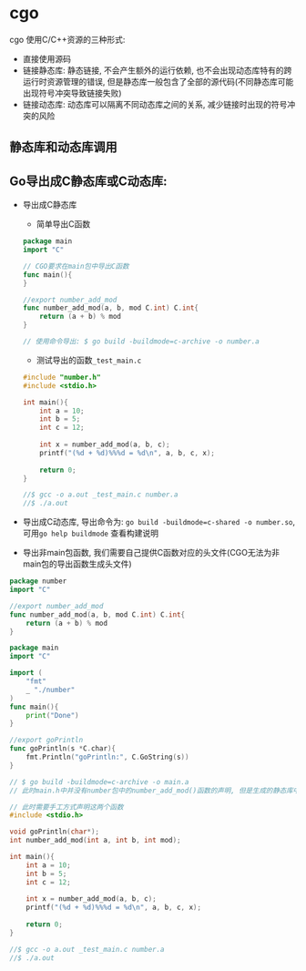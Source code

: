 # cgo

cgo 使用C/C++资源的三种形式:
- 直接使用源码
- 链接静态库: 静态链接,  不会产生额外的运行依赖, 也不会出现动态库特有的跨运行时资源管理的错误, 
但是静态库一般包含了全部的源代码(不同静态库可能出现符号冲突导致链接失败)
- 链接动态库: 动态库可以隔离不同动态库之间的关系, 减少链接时出现的符号冲突的风险

## 静态库和动态库调用

## Go导出成C静态库或C动态库:
- 导出成C静态库
    - 简单导出C函数
    ```go
    package main
    import "C"
    
    // CGO要求在main包中导出C函数
    func main(){
    }
    
    //export number_add_mod
    func number_add_mod(a, b, mod C.int) C.int{
        return (a + b) % mod
    }
    
    // 使用命令导出: $ go build -buildmode=c-archive -o number.a 
    ```
    - 测试导出的函数`_test_main.c`
    ```c
    #include "number.h"
    #include <stdio.h>
    
    int main(){
        int a = 10;
        int b = 5;
        int c = 12;
        
        int x = number_add_mod(a, b, c);
        printf("(%d + %d)%%%d = %d\n", a, b, c, x);
        
        return 0;
    }
    
    //$ gcc -o a.out _test_main.c number.a
    //$ ./a.out
    ```
- 导出成C动态库, 导出命令为: `go build -buildmode=c-shared -o number.so`, 可用`go help buildmode`
查看构建说明

- 导出非main包函数, 我们需要自己提供C函数对应的头文件(CGO无法为非main包的导出函数生成头文件)
```go
package number
import "C"

//export number_add_mod
func number_add_mod(a, b, mod C.int) C.int{
	return (a + b) % mod
}
```

```go
package main
import "C"

import (
	"fmt"
	_ "./number"
)
func main(){
	print("Done")
}

//export goPrintln
func goPrintln(s *C.char){
	fmt.Println("goPrintln:", C.GoString(s))
}

// $ go build -buildmode=c-archive -o main.a
// 此时main.h中并没有number包中的number_add_mod()函数的声明, 但是生成的静态库中是包含该函数的
```
```c
// 此时需要手工方式声明这两个函数
#include <stdio.h>

void goPrintln(char*);
int number_add_mod(int a, int b, int mod);

int main(){
    int a = 10;
    int b = 5;
    int c = 12;
    
    int x = number_add_mod(a, b, c);
    printf("(%d + %d)%%%d = %d\n", a, b, c, x);
    
    return 0;
}

//$ gcc -o a.out _test_main.c number.a
//$ ./a.out
```
